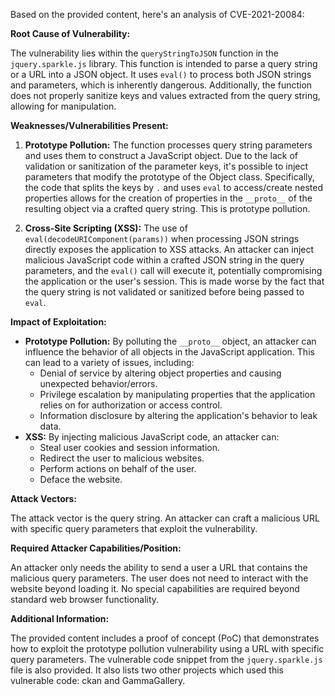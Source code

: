 Based on the provided content, here's an analysis of CVE-2021-20084:

**Root Cause of Vulnerability:**

The vulnerability lies within the `queryStringToJSON` function in the `jquery.sparkle.js` library. This function is intended to parse a query string or a URL into a JSON object. It uses `eval()` to process both JSON strings and parameters, which is inherently dangerous. Additionally, the function does not properly sanitize keys and values extracted from the query string, allowing for manipulation.

**Weaknesses/Vulnerabilities Present:**

1.  **Prototype Pollution:** The function processes query string parameters and uses them to construct a JavaScript object. Due to the lack of validation or sanitization of the parameter keys, it's possible to inject parameters that modify the prototype of the Object class. Specifically, the code that splits the keys by `.` and uses `eval` to access/create nested properties allows for the creation of properties in the `__proto__` of the resulting object via a crafted query string. This is prototype pollution.

2.  **Cross-Site Scripting (XSS):** The use of `eval(decodeURIComponent(params))` when processing JSON strings directly exposes the application to XSS attacks. An attacker can inject malicious JavaScript code within a crafted JSON string in the query parameters, and the `eval()` call will execute it, potentially compromising the application or the user's session. This is made worse by the fact that the query string is not validated or sanitized before being passed to `eval`.

**Impact of Exploitation:**

*   **Prototype Pollution:**  By polluting the `__proto__` object, an attacker can influence the behavior of all objects in the JavaScript application. This can lead to a variety of issues, including:
    *   Denial of service by altering object properties and causing unexpected behavior/errors.
    *   Privilege escalation by manipulating properties that the application relies on for authorization or access control.
    *   Information disclosure by altering the application's behavior to leak data.
*   **XSS:** By injecting malicious JavaScript code, an attacker can:
    *   Steal user cookies and session information.
    *   Redirect the user to malicious websites.
    *   Perform actions on behalf of the user.
    *   Deface the website.

**Attack Vectors:**

The attack vector is the query string. An attacker can craft a malicious URL with specific query parameters that exploit the vulnerability.

**Required Attacker Capabilities/Position:**

An attacker only needs the ability to send a user a URL that contains the malicious query parameters. The user does not need to interact with the website beyond loading it. No special capabilities are required beyond standard web browser functionality.

**Additional Information:**

The provided content includes a proof of concept (PoC) that demonstrates how to exploit the prototype pollution vulnerability using a URL with specific query parameters.
The vulnerable code snippet from the `jquery.sparkle.js` file is also provided.
It also lists two other projects which used this vulnerable code: ckan and GammaGallery.